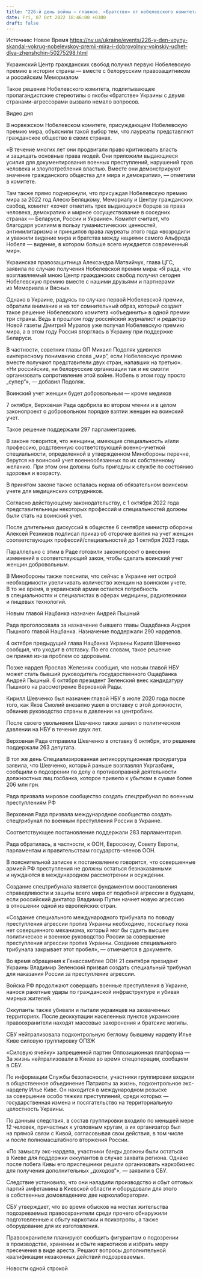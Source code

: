 ```yaml
---
title: "226-й день войны — главное. «Братство» от нобелевского комитета, добровольный воинский учет для женщин и новый глава Нацбанка"
date: Fri, 07 Oct 2022 18:46:00 +0300
draft: false
---
```

Источник: Новое Время https://nv.ua/ukraine/events/226-y-den-voyny-skandal-vokrug-nobelevskoy-premii-mira-i-dobrovolnyy-voinskiy-uchet-dlya-zhenshchin-50275298.html


 Украинский Центр гражданских свобод получил первую Нобелевскую премию в истории страны — вместе с белорусским правозащитником и российским Мемориалом

Такое решение Нобелевского комитета, подпитывающее пропагандистские стереотипы о якобы «братстве» Украины с двумя странами-агрессорами вызвало немало вопросов.

 Видео дня   

В норвежском Нобелевском комитете, присуждающем Нобелевскую премию мира, объяснили такой выбор тем, что лауреаты представляют гражданское общество в своих странах.

«В течение многих лет они продвигали право критиковать власть и защищать основные права людей. Они приложили выдающиеся усилия для документирования военных преступлений, нарушений прав человека и злоупотребления властью. Вместе они демонстрируют значение гражданского общества для мира и демократии», — отметили в комитете.

Там также прямо подчеркнули, что присуждая Нобелевскую премию мира за 2022 год Алесю Беляцкому, Мемориалу и Центру гражданских свобод, комитет «хочет отметить трех выдающихся борцов за права человека, демократию и мирное сосуществование в соседних странах — Беларуси, России и Украине». Комитет считает, что благодаря усилиям в пользу гуманистических ценностей, антимилитаризма и принципов права лауреаты этого года «возродили и уважили видение мира и братства между нациями самого Альфреда Нобеля — видение, в котором больше всего нуждается современный мир».

Украинская правозащитница Александра Матвийчук, глава ЦГС, заявила по случаю получения Нобелевской премии мира: «Я рада, что возглавляемый мною Центр гражданских свобод получил сегодня Нобелевскую премию вместе с нашими друзьями и партнерами из Мемориала и Вясны».

Однако в Украине, радуясь по случаю первой Нобелевской премии, обратили внимание и на тот сомнительный образ, который создает такое решение Нобелевского комитета «объединить» в одной премии три страны. Ведь в прошлом году российский журналист и редактор Новой газеты Дмитрий Муратов уже получал Нобелевскую премию мира, а в этом году Россия вторглась в Украину при поддержке Беларуси.

В частности, советник главы ОП Михаил Подоляк удивился «интересному пониманию слова „мир“, если Нобелевскую премию вместе получают представители двух стран, напавших на третью». «Ни российские, ни белорусские организации так и не смогли организовать сопротивление этой войне. Нобель в этом году просто „супер“», — добавил Подоляк.

Воинский учет женщин будет добровольным — кроме медиков

7 октября, Верховная Рада одобрила во втором чтении и в целом законопроект о добровольном порядке взятии женщин на воинский учет.

 Такое решение поддержали 297 парламентариев.

 В законе говорится, что женщины, имеющие специальность и/или профессию, родственную соответствующей военно-учетной специальности, определенной в утвержденном Минобороны перечне, берутся на воинский учет военнообязанных по их собственному желанию. При этом они должны быть пригодны к службе по состоянию здоровья и возрасту.

 В принятом законе также осталась норма об обязательном воинском учете для медицинских сотрудников.

 Согласно действующему законодательству, с 1 октября 2022 года представительницы некоторых профессий и специальностей должны были стать на воинский учет.

 После длительных дискуссий в обществе 6 сентября министр обороны Алексей Резников подписал приказ об отсрочке взятия на учет женщин соответствующих профессий/специальностей до 1 октября 2023 года.

 Параллельно с этим в Раде готовили законопроект о внесении изменений в соответствующий закон, чтобы сделать воинский учет женщин добровольным.

 В Минобороны также пояснили, что сейчас в Украине нет острой необходимости увеличивать количество женщин на воинском учете. В то же время, в украинской армии остается потребность в специальностях и специалистах в сферах медицины, радиотехники и пищевых технологий.

Новым главой Нацбанка назначен Андрей Пышный

Рада проголосовала за назначение бывшего главы Ощадбанка Андрея Пышного главой Нацбанка. Назначение поддержали 290 нардепов.

 4 октября предыдущий глава Нацбанка Украины Кирилл Шевченко сообщил, что уходит в отставку. По его словам, такое решение он принял из-за проблем со здоровьем.

 Позже нардеп Ярослав Железняк сообщил, что новым главой НБУ может стать бывший руководитель государственного Ощадбанка Андрей Пышный. 6 октября президент Зеленский внес кандидатуру Пышного на рассмотрение Верховной Рады.

 Кирилл Шевченко был назначен главой НБУ в июле 2020 года после того, как Яков Смолий внезапно ушел в отставку с этой должности, обвинив руководство страны в давлении на центробанк.

 После своего увольнения Шевченко также заявил о политическом давлении на НБУ в течение двух лет.

 Верховная Рада отправила Шевченко в отставку 6 октября, это решение поддержали 263 депутата.

 В тот же день Специализированная антикоррупционная прокуратура заявила, что Шевченко, который раньше возглавлял Укргазбанк, сообщили о подозрении по делу о противоправной деятельности должностных лиц госбанка, которое привело к убыткам в сумме более 206 млн грн.

 Рада призвала мировое сообщество создать спецтрибунал по военным преступлениям РФ

 Верховная Рада призвала международное сообщество создать спецтрибунал по военным преступления России в Украине.

 Соответствующее постановление поддержали 283 парламентария.

 Рада обратилась, в частности, к ООН, Евросоюзу, Совету Европы, парламентам и правительствам государств-членов ООН.

 В пояснительной записке к постановлению говорится, что совершенные армией РФ преступления не должны остаться безнаказанными и нуждаются в международном рассмотрении и осуждении.

 Создание спецтрибунала является фундаментом восстановления справедливости и защиты всего мира от подобной агрессии в будущем, если российский диктатор Владимир Путин начнет новую агрессию в отношении одной из европейских стран.

«Создание специального международного трибунала по поводу преступления агрессии против Украины необходимо, поскольку пока нет совершенного механизма, который мог бы судить высшее политическое и военное руководство России за совершение преступления агрессии против Украины. Создание специального трибунала закрывает этот пробел», — отмечается в документе.

 Во время обращения к Генассамблее ООН 21 сентября президент Украины Владимир Зеленский призвал создать специальный трибунал для наказания России за преступление агрессии.

 Войска РФ продолжают совершать военные преступления в Украине, нанося ракетные удары по гражданской инфраструктуре и убивая мирных жителей.

 Оккупанты также убивали и пытали украинцев на захваченных территориях. После деоккупации населенных пунктов украинские правоохранители находят массовые захоронения и братские могилы.

СБУ нейтрализовала подконтрольную беглому бывшему нардепу Илье Киве силовую группировку ОПЗЖ

«Силовую ячейку» запрещенной партии Оппозиционная платформа — За жизнь нейтрализовали в Киеве во время спецоперации, сообщили в СБУ.

 По информации Службы безопасности, участники группировки входили в общественное объединение Патриоты за жизнь, подконтрольное экс-нардепу Илье Киве. Он находится в международном розыске за совершение особо тяжких преступлений, среди которых — государственная измена и посягательство на территориальную целостность Украины.

 По данным следствия, в состав группировки входило по меньшей мере 12 человек, причастных к уголовным кругам, а их организатор был на прямой связи с Кивой, согласовывая свои действия, в том числе и после полномасштабного вторжения России.

«По замыслу экс-нардепа, участники банды должны были остаться в Киеве для поддержки оккупантов в случае захвата региона. Однако после побега Кивы его приспешники решили организовать наркобизнес для получения дополнительных „доходов“», — заявили в СБУ.

 Следствие установило, что они наладили производство и сбыт оптовых партий амфетамина в Киевской области и оборудовали для этого в собственных домовладениях две нарколаборатории.

 СБУ утверждает, что во время обысков на местах жительства подозреваемых правоохранители среди прочего обнаружили подготовленные к сбыту наркотики и психотропы, а также оборудование для их изготовления.

 Правоохранители планируют сообщить фигурантам о подозрении в производстве, хранении и сбыте наркотиков и избрать меру пресечения в виде ареста. Решают вопросы дополнительной квалификации незаконных действий подозреваемых.

Новости одной строкой
